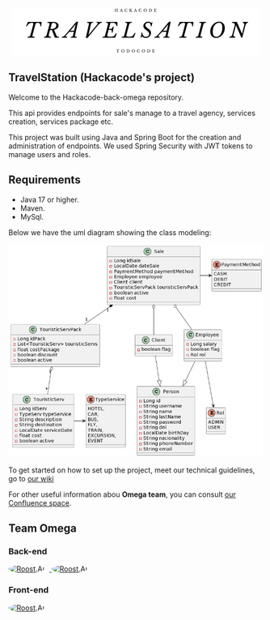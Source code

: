 <p align="center" width="100%">
    <img src="media/logo-comercial-hack.png">
</p>

## TravelStation (Hackacode's project)
Welcome to the Hackacode-back-omega repository.

This api provides endpoints for sale's manage to a travel agency, services creation, services package etc.

This project was built using Java and Spring Boot for the creation and administration of endpoints. 
We used Spring Security with JWT tokens to manage users and roles.

## Requirements

- Java 17 or higher.
- Maven.
- MySql.

Below we have the uml diagram showing the class modeling:

<p align="center" width="100%">
    <img src="media/uml.png">
</p>

To get started on how to set up the project, meet our technical guidelines, go to [our wiki](https://github.com/SebastianFurnier/Proyecto-omega/wiki)

For other useful information abou **Omega team**, you can consult [our Confluence space](https://jonathanmunnozmorales.atlassian.net/wiki/spaces/~71202092c91749501e4b85bff1eaa0e3faf445/pages/33315/Proyecto+Hackacode+by+TodoCode).

## Team **Omega**

### Back-end

<a href="https://github.com/SebastianFurnier">
<img src=https://avatars.githubusercontent.com/u/98433880?v=4 height="40px" alt="Roost.AI" style="border-radius: 50%; margin-right: 10px" />
</a>
<a href="https://github.com/Tomi-Gomez">
<img src=https://avatars.githubusercontent.com/u/103342943?v=4 height="40px" alt="Roost.AI" style="border-radius: 50%" />
</a>

### Front-end

<a href="https://github.com/jonathanMM97">
<img src=https://avatars.githubusercontent.com/u/116075515?v=4 height="40px" alt="Roost.AI" style="border-radius: 50%" />
</a>